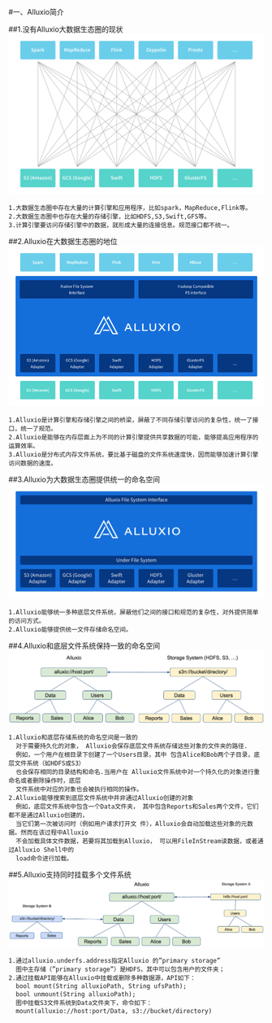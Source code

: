 
#一、Alluxio简介

##1.没有Alluxio大数据生态圈的现状
![](images/alluxiodiagram-12x-1.png) 
```
1.大数据生态圈中存在大量的计算引擎和应用程序，比如spark，MapReduce,Flink等。
2.大数据生态圈中也存在大量的存储引擎，比如HDFS,S3,Swift,GFS等。
3.计算引擎要访问存储引擎中的数据，就形成大量的连接信息。规范接口都不统一。
```
##2.Alluxio在大数据生态圈的地位
![](images/stack-2.png) 
```
1.Alluxio是计算引擎和存储引擎之间的桥梁，屏蔽了不同存储引擎访问的复杂性，统一了接口，统一了规范。
2.Alluxio是能够在内存层面上为不同的计算引擎提供共享数据的可能，能够提高应用程序的运算效率。
3.Alluxio是分布式内存文件系统，要比基于磁盘的文件系统速度快，因而能够加速计算引擎访问数据的速度。
```

##3.Alluxio为大数据生态圈提供统一的命名空间
![](images/namespace.png) 
```
1.Alluxio能够统一多种底层文件系统，屏蔽他们之间的接口和规范的复杂性，对外提供简单的访问方式。
2.Alluxio能够提供统一文件存储命名空间。
```
##4.Alluxio和底层文件系统保持一致的命名空间
![](images/screenshot_transparent.png) 
```
1.Alluxio和底层存储系统的命名空间是一致的
  对于需要持久化的对象， Alluxio会保存底层文件系统存储这些对象的文件夹的路径.
  例如，一个用户在根目录下创建了一个Users目录，其中 包含Alice和Bob两个子目录，底层文件系统（如HDFS或S3）
  也会保存相同的目录结构和命名.当用户在 Alluxio文件系统中对一个持久化的对象进行重命名或者删除操作时，底层
  文件系统中对应的对象也会被执行相同的操作。
2.Alluxio能够搜索到底层文件系统中并非通过Alluxio创建的对象
  例如，底层文件系统中包含一个Data文件夹， 其中包含Reports和Sales两个文件，它们都不是通过Alluxio创建的，
  当它们第一次被访问时（例如用户请求打开文 件），Alluxio会自动加载这些对象的元数据。然而在该过程中Alluxio
  不会加载具体文件数据，若要将其加载到Alluxio， 可以用FileInStream读数据，或者通过Alluxio Shell中的
  load命令进行加载。
```
##5.Alluxio支持同时挂载多个文件系统
![](images/screenshot_unified.png) 
```
1.通过alluxio.underfs.address指定Alluxio 的”primary storage”
  图中主存储（”primary storage”）是HDFS，其中可以包含用户的文件夹；
2.通过挂载API能够在Alluxio中挂载或删除多种数据源，API如下：
  bool mount(String alluxioPath, String ufsPath);
  bool unmount(String alluxioPath);
  图中挂载S3文件系统到Data文件夹下，命令如下：
  mount(alluxio://host:port/Data, s3://bucket/directory)
```


